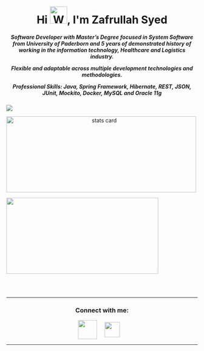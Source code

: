 <h1 align="center">Hi <img src="https://raw.githubusercontent.com/nixin72/nixin72/master/wave.gif" 
         alt="Waving hand animated gif"
         height="45"
         width="45" />, I'm Zafrullah Syed</h1>

<h5 align="center">
Software Developer with Master’s Degree focused in System Software from University of Paderborn and 5 years of demonstrated history of working in the information technology, Healthcare and Logistics industry.

Flexible and adaptable across multiple development technologies and methodologies.

Professional Skills:
Java, Spring Framework, Hibernate, REST, JSON, JUnit, Mockito, Docker, MySQL and Oracle 11g

</h5>


<p> <img src="https://komarev.com/ghpvc/?username=zafrullahsyed&style=flat-square&label=Profile%20views&color=0e75b6&style=flat"/> </p>
<p>
<a align= "center" href="https://github.com/zafrullahsyed"> 
<img align="center" alt= "stats card" height="200px" width="500" src="https://github-readme-streak-stats.herokuapp.com?user=zafrullahsyed&hide_border=true">

<img align="center" height="200px" width="400" src="https://github-readme-stats.vercel.app/api?username=zafrullahsyed&count_private=true&theme=radical&show_icons=true" /> </a>
</p>
<br><br>
<hr>

<h3 align="center">Connect with me:</h3>
<p align="center">
<a href="https://twitter.com/itszaif" target="blank"><img align="center" src="https://img.icons8.com/color/48/000000/twitter--v2.png" height="50" width="50" /></a> &nbsp;&nbsp;&nbsp;
<a href="https://www.linkedin.com/in/zafrullahsyed/" target="blank"><img align="center" src="https://img.icons8.com/external-justicon-flat-justicon/45/000000/external-linkedin-social-media-justicon-flat-justicon.png" height="40" width="40" /></a>&nbsp;&nbsp;&nbsp;&nbsp;
</p>

<hr>
